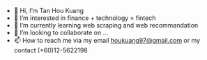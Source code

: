 - 👋 Hi, I’m Tan Hou Kuang
- 👀 I’m interested in finance + technology = fintech
- 🌱 I’m currently learning web scraping and web recommandation
- 💞️ I’m looking to collaborate on ...
- 📫 How to reach me via my email houkuang97@gmail.com or my contact (+60)12-5622198

<!---
tanhoukuang/tanhoukuang is a ✨ special ✨ repository because its `README.md` (this file) appears on your GitHub profile.
You can click the Preview link to take a look at your changes.
--->
